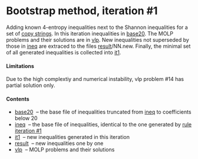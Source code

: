 Bootstrap method, iteration \#1
====================================

Adding known 4-entropy inequalities next to the Shannon inequalities
for a set of [copy strings](../../copy/DESCRIPTION.md). In this 
iteration inequalities in [base20](base20.txt). The MOLP problems and their
solutions are in [vlp](vlp). New inequalities not superseded by those in 
[ineq](ineq.txt) are extraced to the files [result](result)/NN.new.
Finally, the minimal set of all generated inequalities is collected into
[it1](it1.txt).

#### Limitations

Due to the high complextiy and numerical instability, vlp problem \#14 has
partial solution only.

#### Contents

* [base20](base20.txt) &nbsp;&ndash; the base file of inequalities 
  truncated from [ineq](ineq.txt) to coefficients below 20
* [ineq](ineq.txt) &nbsp;&ndash; the base file of inequalities,
  identical to the one generated by [rule iteration \#1](../../rules/iter1/it1.txt)
* [it1](it1.txt) &nbsp;&ndash; new inequalities generated in this iteration
* [result](result) &nbsp;&ndash; new inequalities one by one
* [vlp](vlp) &nbsp;&ndash; MOLP problems and their solutions



